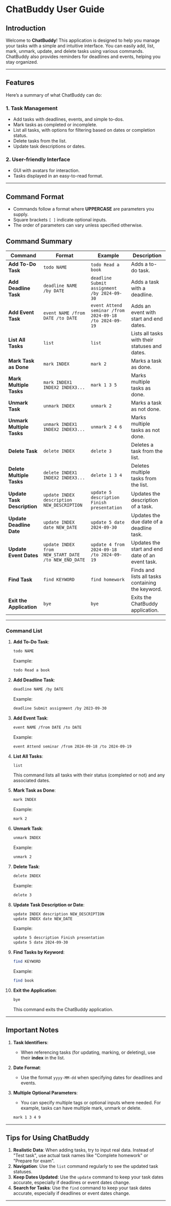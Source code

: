 # **ChatBuddy User Guide**

## **Introduction**

Welcome to **ChatBuddy**! This application is designed to help you manage your tasks with a simple and intuitive interface. You can easily add, list, mark, unmark, update, and delete tasks using various commands. ChatBuddy also provides reminders for deadlines and events, helping you stay organized.

---

## **Features**

Here’s a summary of what ChatBuddy can do:

### **1. Task Management**
- Add tasks with deadlines, events, and simple to-dos.
- Mark tasks as completed or incomplete.
- List all tasks, with options for filtering based on dates or completion status.
- Delete tasks from the list.
- Update task descriptions or dates.

### **2. User-friendly Interface**
- GUI with avatars for interaction.
- Tasks displayed in an easy-to-read format.

---

## **Command Format**

- Commands follow a format where **UPPERCASE** are parameters you supply.
- Square brackets `[ ]` indicate optional inputs.
- The order of parameters can vary unless specified otherwise.

## **Command Summary**

| **Command**                  | **Format**                                             | **Example**                                          | **Description**                                    |
|------------------------------|--------------------------------------------------------|------------------------------------------------------|----------------------------------------------------|
| **Add To-Do Task**            | `todo NAME`                                            | `todo Read a book`                                   | Adds a to-do task.                                 |
| **Add Deadline Task**         | `deadline NAME /by DATE`                               | `deadline Submit assignment /by 2024-09-30`          | Adds a task with a deadline.                       |
| **Add Event Task**            | `event NAME /from DATE /to DATE`                       | `event Attend seminar /from 2024-09-18 /to 2024-09-19`| Adds an event with start and end dates.            |
| **List All Tasks**            | `list`                                                 | `list`                                               | Lists all tasks with their statuses and dates.     |
| **Mark Task as Done**         | `mark INDEX`                                           | `mark 2`                                             | Marks a task as done.                              |
| **Mark Multiple Tasks**       | `mark INDEX1 INDEX2 INDEX3...`                         | `mark 1 3 5`                                         | Marks multiple tasks as done.                      |
| **Unmark Task**               | `unmark INDEX`                                         | `unmark 2`                                           | Marks a task as not done.                          |
| **Unmark Multiple Tasks**     | `unmark INDEX1 INDEX2 INDEX3...`                       | `unmark 2 4 6`                                       | Marks multiple tasks as not done.                  |
| **Delete Task**               | `delete INDEX`                                         | `delete 3`                                           | Deletes a task from the list.                      |
| **Delete Multiple Tasks**     | `delete INDEX1 INDEX2 INDEX3...`                       | `delete 1 3 4`                                       | Deletes multiple tasks from the list.              |
| **Update Task Description**   | `update INDEX description NEW_DESCRIPTION`             | `update 5 description Finish presentation`           | Updates the description of a task.                 |
| **Update Deadline Date**      | `update INDEX date NEW_DATE`                           | `update 5 date 2024-09-30`                           | Updates the due date of a deadline task.           |
| **Update Event Dates**        | `update INDEX from NEW_START_DATE /to NEW_END_DATE`    | `update 4 from 2024-09-18 /to 2024-09-19`            | Updates the start and end date of an event task.   |
| **Find Task**                 | `find KEYWORD`                                         | `find homework`                                      | Finds and lists all tasks containing the keyword.  |
| **Exit the Application**      | `bye`                                                  | `bye`                                                | Exits the ChatBuddy application.                   |

---

### **Command List**

1. **Add To-Do Task**:

    ```bash
    todo NAME
    ```

    Example:
    ```bash
    todo Read a book
    ```

2. **Add Deadline Task**:

    ```bash
    deadline NAME /by DATE
    ```

    Example:
    ```bash
    deadline Submit assignment /by 2023-09-30
    ```

3. **Add Event Task**:

    ```bash
    event NAME /from DATE /to DATE
    ```

    Example:
    ```bash
    event Attend seminar /from 2024-09-18 /to 2024-09-19
    ```

4. **List All Tasks**:

    ```bash
    list
    ```

    This command lists all tasks with their status (completed or not) and any associated dates.

5. **Mark Task as Done**:

    ```bash
    mark INDEX
    ```

    Example:
    ```bash
    mark 2
    ```

6. **Unmark Task**:

    ```bash
    unmark INDEX
    ```

    Example:
    ```bash
    unmark 2
    ```

7. **Delete Task**:

    ```bash
    delete INDEX
    ```

    Example:
    ```bash
    delete 3
    ```

8. **Update Task Description or Date**:

    ```bash
    update INDEX description NEW_DESCRIPTION
    update INDEX date NEW_DATE
    ```

    Example:
    ```bash
    update 5 description Finish presentation
    update 5 date 2024-09-30
    ```

9. **Find Tasks by Keyword**:

    ```bash
    find KEYWORD
    ```

   Example:
    ```bash
   find book
    ```

10. **Exit the Application**:

    ```bash
    bye
    ```

    This command exits the ChatBuddy application.

---

## **Important Notes**

1. **Task Identifiers**:
    - When referencing tasks (for updating, marking, or deleting), use their **index** in the list.

2. **Date Format**:
    - Use the format `yyyy-MM-dd` when specifying dates for deadlines and events.

3. **Multiple Optional Parameters**:
    - You can specify multiple tags or optional inputs where needed. For example, tasks can have multiple mark, unmark or delete.
   ```bash
   mark 1 3 4 9
    ```

---

## **Tips for Using ChatBuddy**

1. **Realistic Data**: When adding tasks, try to input real data. Instead of "Test task", use actual task names like "Complete homework" or "Prepare for exam".
2. **Navigation**: Use the `list` command regularly to see the updated task statuses.
3. **Keep Dates Updated**: Use the `update` command to keep your task dates accurate, especially if deadlines or event dates change.
4. **Search for Tasks**: Use the `find` command to keep your task dates accurate, especially if deadlines or event dates change.

---
